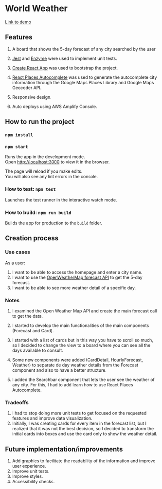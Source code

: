 # World Weather

[Link to demo](https://master.dzs9pe1tlftth.amplifyapp.com/)

## Features

1. A board that shows the 5-day forecast of any city searched by the user

2. [Jest](https://jestjs.io/en/) and [Enzyme](https://airbnb.io/enzyme/docs/api/) were used to implement unit tests.

4. [Create React App](https://github.com/facebook/create-react-app) was used to bootstrap the project.

5. [React Places Autocomplete](https://www.npmjs.com/package/react-places-autocomplete) was used to generate the autocomplete city information through the Google Maps Places Library and Google Maps Geocoder API.

6. Responsive design.

7. Auto deploys using AWS Amplify Console.


## How to run the project

### `npm install`
### `npm start`

Runs the app in the development mode.<br>
Open [http://localhost:3000](http://localhost:3000) to view it in the browser.

The page will reload if you make edits.<br>
You will also see any lint errors in the console.

### How to test: `npm test`

Launches the test runner in the interactive watch mode.<br>


### How to build: `npm run build`

Builds the app for production to the `build` folder.<br>

## Creation process
### Use cases
As a user:

1. I want to be able to access the homepage and enter a city name.
2. I want to use the [OpenWeatherMap forecast API](https://openweathermap.org/forecast5) to get the 5-day forecast.
3. I want to be able to see more weather detail of a specific day.

### Notes

1. I examined the Open Weather Map API and create the main forecast call to get the data.
2. I started to develop the main functionalities of the main components (Forecast and Card).

3. I started with a list of cards but in this way you have to scroll so much, so I decided to change the view to a board where you can see all the days available to consult.

4. Some new components were added (CardDetail, HourlyForecast, Weather) to separate de day weather details from the Forecast component and also to have a better structure.

5. I added the Searchbar component that lets the user see the weather of any city. For this, I had to add learn how to use React Places Autocomplete.

### Tradeoffs
1. I had to stop doing more unit tests to get focused on the requested features and improve data visualization.
2. Initially, I was creating cards for every item in the forecast list, but I realized that it was not the best decision, so I decided to transform the initial cards into boxes and use the card only to show the weather detail.

## Future implementation/improvements
1. Add graphics to facilitate the readability of the information and improve user experience.
2. Improve unit tests.
3. Improve styles.
4. Accessibility checks.





